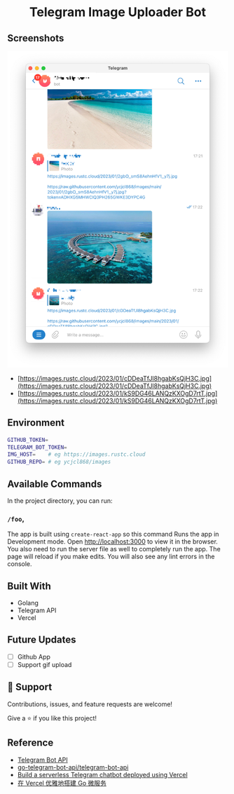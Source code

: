 <h1 align="center">Telegram Image Uploader Bot</h1>

## Screenshots

![screenshots](docs/screenshot.png)

- [https://images.rustc.cloud/2023/01/cDDeaTfJl8hgabKsQjH3C.jpg](https://images.rustc.cloud/2023/01/cDDeaTfJl8hgabKsQjH3C.jpg)
- [https://images.rustc.cloud/2023/01/kS9DG46LANQzKXOgD7rtT.jpg](https://images.rustc.cloud/2023/01/kS9DG46LANQzKXOgD7rtT.jpg)

## Environment

```bash
GITHUB_TOKEN=
TELEGRAM_BOT_TOKEN=
IMG_HOST=    # eg https://images.rustc.cloud
GITHUB_REPO= # eg ycjcl868/images
```

## Available Commands

In the project directory, you can run:

### `/foo`,

The app is built using `create-react-app` so this command Runs the app in Development mode. Open [http://localhost:3000](http://localhost:3000) to view it in the browser. You also need to run the server file as well to completely run the app. The page will reload if you make edits.
You will also see any lint errors in the console.

## Built With

- Golang
- Telegram API
- Vercel

## Future Updates

- [ ] Github App
- [ ] Support gif upload

## 🤝 Support

Contributions, issues, and feature requests are welcome!

Give a ⭐️ if you like this project!


## Reference

- [Telegram Bot API](https://core.telegram.org/bots/api#available-methods)
- [go-telegram-bot-api/telegram-bot-api](https://github.com/go-telegram-bot-api/telegram-bot-api)
- [Build a serverless Telegram chatbot deployed using Vercel](https://www.marclittlemore.com/serverless-telegram-chatbot-vercel/)
- [在 Vercel 优雅地搭建 Go 微服务](https://sorcererxw.com/articles/vercel-go-microservice)
